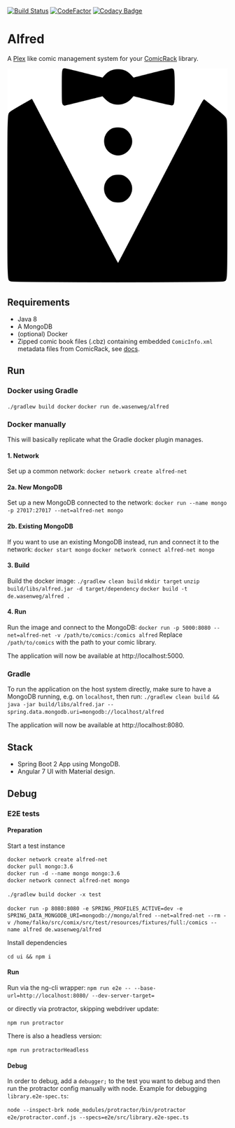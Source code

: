 [![Build Status](https://travis-ci.org/kaethorn/alfred.svg?branch=master)](https://travis-ci.org/kaethorn/alfred)
[![CodeFactor](https://www.codefactor.io/repository/github/kaethorn/alfred/badge)](https://www.codefactor.io/repository/github/kaethorn/alfred)
[![Codacy Badge](https://api.codacy.com/project/badge/Grade/ef19770451cb4dc692488da4382f9ffc)](https://app.codacy.com/app/scf/alfred?utm_source=github.com&utm_medium=referral&utm_content=kaethorn/alfred&utm_campaign=Badge_Grade_Dashboard)

# Alfred

A [Plex](https://www.plex.tv/) like comic management system for your [ComicRack](http://comicrack.cyolito.com/) library.

![Alfred](./alfred.svg)

## Requirements

* Java 8
* A MongoDB
* (optional) Docker
* Zipped comic book files (.cbz) containing embedded `ComicInfo.xml` metadata files from ComicRack, see [docs](http://comicrack.cyolito.com/software/windows/windows-documentation/7-meta-data-in-comic-files).

## Run

### Docker using Gradle

`./gradlew build docker`
`docker run de.wasenweg/alfred`

### Docker manually

This will basically replicate what the Gradle docker plugin manages.

#### 1. Network
Set up a common network:
`docker network create alfred-net`

#### 2a. New MongoDB
Set up a new MongoDB connected to the network:
`docker run --name mongo -p 27017:27017 --net=alfred-net mongo`

#### 2b. Existing MongoDB
If you want to use an existing MongoDB instead, run and connect it to the network:
`docker start mongo`
`docker network connect alfred-net mongo`

#### 3. Build
Build the docker image:
`./gradlew clean build`
`mkdir target`
`unzip build/libs/alfred.jar -d target/dependency`
`docker build -t de.wasenweg/alfred .`

#### 4. Run
Run the image and connect to the MongoDB:
`docker run -p 5000:8080 --net=alfred-net -v /path/to/comics:/comics alfred`
Replace `/path/to/comics` with the path to your comic library.

The application will now be available at http://localhost:5000.

### Gradle

To run the application on the host system directly, make sure to have a MongoDB running, e.g. on `localhost`, then run:
`./gradlew clean build && java -jar build/libs/alfred.jar --spring.data.mongodb.uri=mongodb://localhost/alfred`

The application will now be available at http://localhost:8080.

## Stack

* Spring Boot 2 App using MongoDB.
* Angular 7 UI with Material design.

## Debug

### E2E tests

#### Preparation

Start a test instance

```
docker network create alfred-net
docker pull mongo:3.6
docker run -d --name mongo mongo:3.6
docker network connect alfred-net mongo

./gradlew build docker -x test

docker run -p 8080:8080 -e SPRING_PROFILES_ACTIVE=dev -e SPRING_DATA_MONGODB_URI=mongodb://mongo/alfred --net=alfred-net --rm -v /home/falko/src/comix/src/test/resources/fixtures/full:/comics --name alfred de.wasenweg/alfred
```

Install dependencies

`cd ui && npm i`

#### Run

Run via the ng-cli wrapper:
`npm run e2e -- --base-url=http://localhost:8080/ --dev-server-target=`

or directly via protractor, skipping webdriver update:

`npm run protractor`

There is also a headless version:

`npm run protractorHeadless`

#### Debug

In order to debug, add a `debugger;` to the test you want to debug and then run the protractor config manually with node. Example for debugging `library.e2e-spec.ts`:

`node --inspect-brk node_modules/protractor/bin/protractor e2e/protractor.conf.js --specs=e2e/src/library.e2e-spec.ts`

